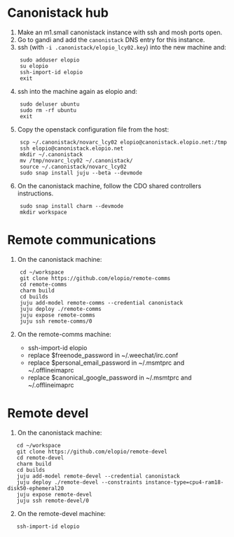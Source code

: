 # Canonistack hub

 1. Make an m1.small canonistack instance with ssh and mosh ports open.
 2. Go to gandi and add the `canonistack` DNS entry for this instance.
 3. ssh (with `-i .canonistack/elopio_lcy02.key`) into the new machine and:
 
```
    sudo adduser elopio
    su elopio
    ssh-import-id elopio
    exit
```

 4. ssh into the machine again as elopio and:

```
    sudo deluser ubuntu
    sudo rm -rf ubuntu
    exit
```

 5. Copy the openstack configuration file from the host:

```
    scp ~/.canonistack/novarc_lcy02 elopio@canonistack.elopio.net:/tmp
    ssh elopio@canonistack.elopio.net
    mkdir ~/.canonistack
    mv /tmp/novarc_lcy02 ~/.canonistack/
    source ~/.canonistack/novarc_lcy02
    sudo snap install juju --beta --devmode
```

 6. On the canonistack machine, follow the CDO shared controllers instructions.

```
    sudo snap install charm --devmode
    mkdir workspace
```

# Remote communications

 1. On the canonistack machine:

```
    cd ~/workspace
    git clone https://github.com/elopio/remote-comms
    cd remote-comms
    charm build
    cd builds
    juju add-model remote-comms --credential canonistack
    juju deploy ./remote-comms
    juju expose remote-comms
    juju ssh remote-comms/0
```

 2. On the remote-comms machine:

    * ssh-import-id elopio
    * replace $freenode_password in ~/.weechat/irc.conf
    * replace $personal_email_password in ~/.msmtprc and ~/.offlineimaprc
    * replace $canonical_google_password in ~/.msmtprc and ~/.offlineimaprc

# Remote devel

 1. On the canonistack machine:

```
   cd ~/workspace
   git clone https://github.com/elopio/remote-devel
   cd remote-devel
   charm build
   cd builds
   juju add-model remote-devel --credential canonistack
   juju deploy ./remote-devel --constraints instance-type=cpu4-ram18-disk50-ephemeral20
   juju expose remote-devel
   juju ssh remote-devel/0
```

 2. On the remote-devel machine:

```
   ssh-import-id elopio
```
